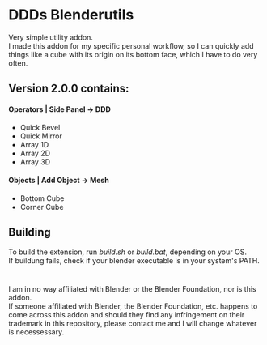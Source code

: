 # DDDs Blenderutils

Very simple utility addon.  
I made this addon for my specific personal workflow, so I can quickly add things like a cube with its origin on its bottom face, which I have to do very often.


## Version 2.0.0 contains:
#### Operators | Side Panel -> DDD
* Quick Bevel
* Quick Mirror
* Array 1D
* Array 2D
* Array 3D

#### Objects | Add Object -> Mesh
* Bottom Cube
* Corner Cube

## Building
To build the extension, run *build.sh* or *build.bat*, depending on your OS.  
If buildung fails, check if your blender executable is in your system's PATH.

#
I am in no way affiliated with Blender or the Blender Foundation, nor is this addon.  
If someone affiliated with Blender, the Blender Foundation, etc. happens to come across this addon and should they find any infringement on their trademark in this repository, please contact me and I will change whatever is necessessary.